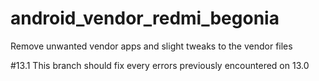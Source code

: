 # android_vendor_redmi_begonia

Remove unwanted vendor apps and slight tweaks to the vendor files

#13.1
This branch should fix every errors previously encountered on 13.0
